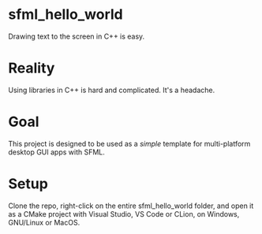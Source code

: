 # sfml_hello_world
Drawing text to the screen in C++ is easy.
# Reality
Using libraries in C++ is hard and complicated. It's a headache.
# Goal
This project is designed to be used as a *simple* template for multi-platform desktop GUI apps with SFML.
# Setup
Clone the repo, right-click on the entire sfml_hello_world folder, and open it as a CMake project with Visual Studio, VS Code or CLion, on Windows, GNU/Linux or MacOS.
